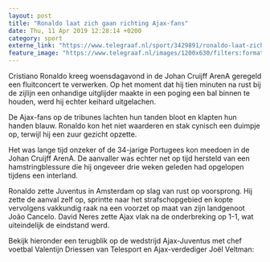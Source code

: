 ```yaml
---
layout: post
title: "Ronaldo laat zich gaan richting Ajax-fans"
date: Thu, 11 Apr 2019 12:28:14 +0200
category: sport
externe_link: "https://www.telegraaf.nl/sport/3429891/ronaldo-laat-zich-gaan-richting-ajax-fans"
feature_image: "https://www.telegraaf.nl/images/1200x630/filters:format(jpeg):quality(80)/cdn-kiosk-api.telegraaf.nl/858d7e52-5c48-11e9-8854-0217670beecd.jpg"
---
```


<p class="intro">Cristiano Ronaldo kreeg woensdagavond in de Johan Cruijff ArenA geregeld een fluitconcert te verwerken. Op het moment dat hij tien minuten na rust bij de zijlijn een onhandige uitglijder maakte in een poging een bal binnen te houden, werd hij echter keihard uitgelachen.</p> <p>De Ajax-fans op de tribunes lachten hun tanden bloot en klapten hun handen blauw. Ronaldo kon het niet waarderen en stak cynisch een duimpje op, terwijl hij een zuur gezicht opzette.</p><p>Het was lange tijd onzeker of de 34-jarige Portugees kon meedoen in de Johan Cruijff ArenA. De aanvaller was echter net op tijd hersteld van een hamstringblessure die hij ongeveer drie weken geleden had opgelopen tijdens een interland.</p><p>Ronaldo zette Juventus in Amsterdam op slag van rust op voorsprong. Hij zette de aanval zelf op, sprintte naar het strafschopgebied en kopte vervolgens vakkundig raak na een voorzet op maat van zijn landgenoot João Cancelo. David Neres zette Ajax vlak na de onderbreking op 1-1, wat uiteindelijk de eindstand werd.</p><p>Bekijk hieronder een terugblik op de wedstrijd Ajax-Juventus met chef voetbal Valentijn Driessen van Telesport en Ajax-verdediger Joël Veltman:</p>
